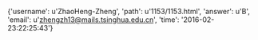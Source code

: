 {'username': u'ZhaoHeng-Zheng', 'path': u'1153/1153.html', 'answer': u'B', 'email': u'zhengzh13@mails.tsinghua.edu.cn', 'time': '2016-02-23:22:25:43'}